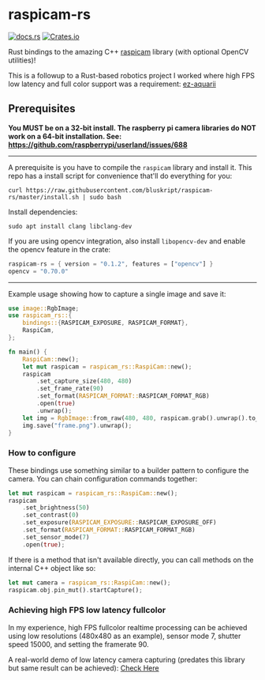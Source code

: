 # raspicam-rs

[![docs.rs](https://img.shields.io/docsrs/raspicam-rs?style=flat-square)](https://docs.rs/raspicam-rs/latest)
[![Crates.io](https://img.shields.io/crates/d/raspicam-rs?style=flat-square)](https://crates.io/crates/raspicam-rs)

Rust bindings to the amazing C++ [raspicam](https://github.com/cedricve/raspicam) library (with optional OpenCV utilities)!

This is a followup to a Rust-based robotics project I worked where high FPS low latency and full color
support was a requirement: [ez-aquarii](https://github.com/Orion-Robotics/ez-aquarii/)

## Prerequisites

**You MUST be on a 32-bit install. The raspberry pi camera libraries do NOT work on a 64-bit installation. See: https://github.com/raspberrypi/userland/issues/688**

---

A prerequisite is you have to compile the `raspicam` library and install it. This repo has a install script for convenience that'll do everything for you:

```
curl https://raw.githubusercontent.com/bluskript/raspicam-rs/master/install.sh | sudo bash
```

Install dependencies:

```
sudo apt install clang libclang-dev
```

If you are using opencv integration, also install `libopencv-dev`
and enable the opencv feature in the crate:

```rs
raspicam-rs = { version = "0.1.2", features = ["opencv"] }
opencv = "0.70.0"
```

---

Example usage showing how to capture a single image and save it:

```rs
use image::RgbImage;
use raspicam_rs::{
    bindings::{RASPICAM_EXPOSURE, RASPICAM_FORMAT},
    RaspiCam,
};

fn main() {
    RaspiCam::new();
    let mut raspicam = raspicam_rs::RaspiCam::new();
    raspicam
        .set_capture_size(480, 480)
        .set_frame_rate(90)
        .set_format(RASPICAM_FORMAT::RASPICAM_FORMAT_RGB)
        .open(true)
        .unwrap();
    let img = RgbImage::from_raw(480, 480, raspicam.grab().unwrap().to_vec()).unwrap();
    img.save("frame.png").unwrap();
}
```

### How to configure

These bindings use something similar to a builder pattern to configure the camera. You can chain configuration commands together:

```rs
let mut raspicam = raspicam_rs::RaspiCam::new();
raspicam
    .set_brightness(50)
    .set_contrast(0)
    .set_exposure(RASPICAM_EXPOSURE::RASPICAM_EXPOSURE_OFF)
    .set_format(RASPICAM_FORMAT::RASPICAM_FORMAT_RGB)
    .set_sensor_mode(7)
    .open(true);
```

If there is a method that isn't available directly, you can call methods on the internal C++ object like so:

```rs
let mut camera = raspicam_rs::RaspiCam::new();
raspicam.obj.pin_mut().startCapture();
```

### Achieving high FPS low latency fullcolor

In my experience, high FPS fullcolor realtime processing can be achieved using low resolutions (480x480 as an example), sensor mode 7, shutter speed 15000, and setting the framerate 90.

A real-world demo of low latency camera capturing (predates this library but same result can be achieved): [Check Here](https://github.com/Orion-Robotics/ez-aquarii/blob/master/controller/src/modules/camera/mod.rs#L167)
